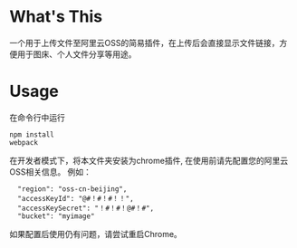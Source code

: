 # What's This

一个用于上传文件至阿里云OSS的简易插件，在上传后会直接显示文件链接，方便用于图床、个人文件分享等用途。

# Usage

在命令行中运行
```
npm install
webpack
```

在开发者模式下，将本文件夹安装为chrome插件, 在使用前请先配置您的阿里云OSS相关信息。
例如：
```
  "region": "oss-cn-beijing",
  "accessKeyId": "@#！#！#！！",
  "accessKeySecret": "！#！#！@#！#",
  "bucket": "myimage"
```
如果配置后使用仍有问题，请尝试重启Chrome。

